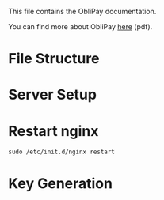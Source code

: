 This file contains the ObliPay documentation.

You can find more about ObliPay [here](https://github.com/skaparelos/ObliPay-Server/blob/master/docs/ObliviousAccounting.pdf) (pdf).


# File Structure

# Server Setup

# Restart nginx
```
sudo /etc/init.d/nginx restart
```


# Key Generation
